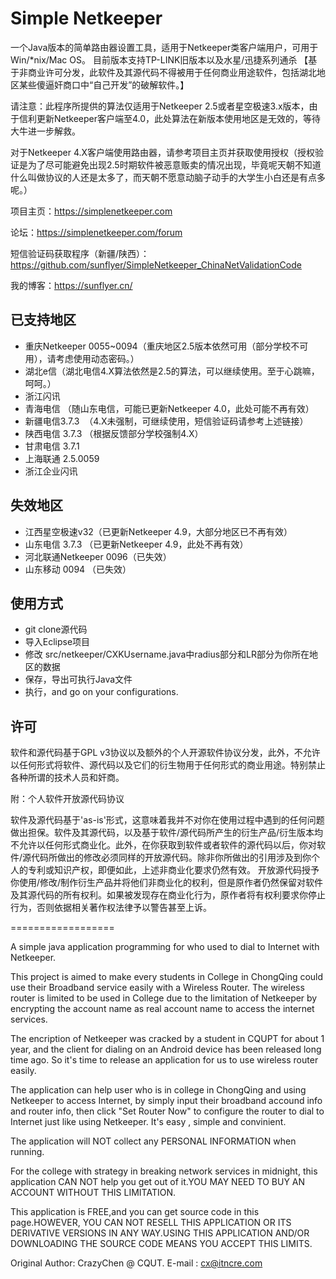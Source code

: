 # Simple Netkeeper

一个Java版本的简单路由器设置工具，适用于Netkeeper类客户端用户，可用于Win/*nix/Mac OS。
目前版本支持TP-LINK旧版本以及水星/迅捷系列通杀
【基于非商业许可分发，此软件及其源代码不得被用于任何商业用途软件，包括湖北地区某些傻逼奸商口中“自己开发”的破解软件。】

请注意：此程序所提供的算法仅适用于Netkeeper 2.5或者星空极速3.x版本，由于信利更新Netkeeper客户端至4.0，此处算法在新版本使用地区是无效的，等待大牛进一步解救。

对于Netkeeper 4.X客户端使用路由器，请参考项目主页并获取使用授权（授权验证是为了尽可能避免出现2.5时期软件被恶意贩卖的情况出现，毕竟呢天朝不知道什么叫做协议的人还是太多了，而天朝不愿意动脑子动手的大学生小白还是有点多呢。）

项目主页：https://simplenetkeeper.com

论坛：https://simplenetkeeper.com/forum

短信验证码获取程序（新疆/陕西）：https://github.com/sunflyer/SimpleNetkeeper_ChinaNetValidationCode

我的博客：https://sunflyer.cn/

## 已支持地区
- 重庆Netkeeper 0055~0094（重庆地区2.5版本依然可用（部分学校不可用），请考虑使用动态密码。）
- 湖北e信（湖北电信4.X算法依然是2.5的算法，可以继续使用。至于心跳嘛，呵呵。）
- 浙江闪讯
- 青海电信 （随山东电信，可能已更新Netkeeper 4.0，此处可能不再有效）
- 新疆电信3.7.3  （4.X未强制，可继续使用，短信验证码请参考上述链接）
- 陕西电信 3.7.3 （根据反馈部分学校强制4.X）
- 甘肃电信 3.7.1 
- 上海联通 2.5.0059
- 浙江企业闪讯

## 失效地区
- 江西星空极速v32（已更新Netkeeper 4.9，大部分地区已不再有效）
- 山东电信 3.7.3 （已更新Netkeeper 4.9，此处不再有效）
- 河北联通Netkeeper 0096（已失效）
- 山东移动 0094  （已失效）

## 使用方式

- git clone源代码
- 导入Eclipse项目
- 修改 src/netkeeper/CXKUsername.java中radius部分和LR部分为你所在地区的数据
- 保存，导出可执行Java文件
- 执行，and go on your configurations.

## 许可

软件和源代码基于GPL v3协议以及额外的个人开源软件协议分发，此外，不允许以任何形式将软件、源代码以及它们的衍生物用于任何形式的商业用途。特别禁止各种所谓的技术人员和奸商。

附：个人软件开放源代码协议

软件及源代码基于'as-is'形式，这意味着我并不对你在使用过程中遇到的任何问题做出担保。软件及其源代码，以及基于软件/源代码所产生的衍生产品/衍生版本均不允许以任何形式商业化。此外，在你获取到软件或者软件的源代码以后，你对软件/源代码所做出的修改必须同样的开放源代码。除非你所做出的引用涉及到你个人的专利或知识产权，即便如此，上述非商业化要求仍然有效。 开放源代码授予你使用/修改/制作衍生产品并将他们非商业化的权利，但是原作者仍然保留对软件及其源代码的所有权利。如果被发现存在商业化行为，原作者将有权利要求你停止行为，否则依据相关著作权法律予以警告甚至上诉。

==================

A simple java application programming for who used to dial to Internet with Netkeeper.

This project is aimed to make every students in College in ChongQing could use their Broadband service easily with a Wireless Router. The wireless router is limited to be used in College due to the limitation of Netkeeper by encrypting the account name as real account name to access the internet services.

The encription of Netkeeper was cracked by a student in CQUPT for about 1 year, and the client for dialing on an Android device has been released long time ago. So it's time to release an application for us to use wireless router easily.

The application can help user who is in college in ChongQing and using Netkeeper to access Internet, by simply input their broadband accound info and router info, then click "Set Router Now" to configure the router to dial to Internet just like using Netkeeper. It's easy , simple and convinient.

The application will NOT collect any PERSONAL INFORMATION when running.

For the college with strategy in breaking network services in midnight, this application CAN NOT help you get out of it.YOU MAY NEED TO BUY AN ACCOUNT WITHOUT THIS LIMITATION.

This application is FREE,and you can get source code in this page.HOWEVER, YOU CAN NOT RESELL THIS APPLICATION OR ITS DERIVATIVE VERSIONS IN ANY WAY.USING THIS APPLICATION AND/OR DOWNLOADING THE SOURCE CODE MEANS YOU ACCEPT THIS LIMITS.

Original Author: CrazyChen @ CQUT.
E-mail : cx@itncre.com
